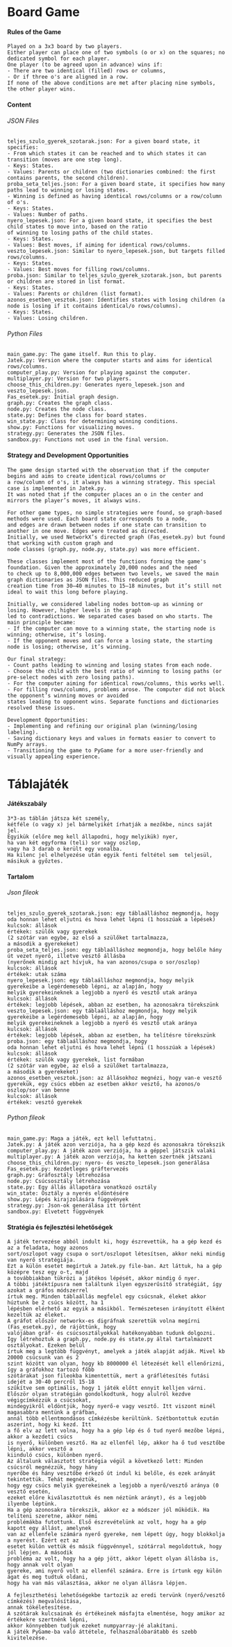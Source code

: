 # Board Game
#### Rules of the Game
    Played on a 3x3 board by two players.
    Either player can place one of two symbols (o or x) on the squares; no dedicated symbol for each player.
    One player (to be agreed upon in advance) wins if:
    - There are two identical (filled) rows or columns,
    - Or if three o's are aligned in a row.
    If none of the above conditions are met after placing nine symbols, the other player wins.

#### Content
###### JSON Files
    teljes_szulo_gyerek_szotarak.json: For a given board state, it specifies:
    - From which states it can be reached and to which states it can transition (moves are one step long).
    - Keys: States.
    - Values: Parents or children (two dictionaries combined: the first contains parents, the second children).
    proba_seta_teljes.json: For a given board state, it specifies how many paths lead to winning or losing states.
    - Winning is defined as having identical rows/columns or a row/column of o's.
    - Keys: States.
    - Values: Number of paths.
    nyero_lepesek.json: For a given board state, it specifies the best child states to move into, based on the ratio 
    of winning to losing paths of the child states.
    - Keys: States.
    - Values: Best moves, if aiming for identical rows/columns.
    veszto_lepesek.json: Similar to nyero_lepesek.json, but targets filled rows/columns.
    - Keys: States.
    - Values: Best moves for filling rows/columns.
    proba.json: Similar to teljes_szulo_gyerek_szotarak.json, but parents or children are stored in list format.
    - Keys: States.
    - Values: Parents or children (list format).
    azonos_esetben_vesztok.json: Identifies states with losing children (a node is losing if it contains identical/o rows/columns).
    - Keys: States.
    - Values: Losing children.

###### Python Files
    main_game.py: The game itself. Run this to play.
    Jatek.py: Version where the computer starts and aims for identical rows/columns.
    computer_play.py: Version for playing against the computer.
    multiplayer.py: Version for two players.
    choose_this_children.py: Generates nyero_lepesek.json and veszto_lepesek.json.
    Fas_esetek.py: Initial graph design.
    graph.py: Creates the graph class.
    node.py: Creates the node class.
    state.py: Defines the class for board states.
    win_state.py: Class for determining winning conditions.
    show.py: Functions for visualizing moves.
    strategy.py: Generates the JSON files.
    sandbox.py: Functions not used in the final version.

#### Strategy and Development Opportunities
    The game design started with the observation that if the computer begins and aims to create identical rows/columns or 
    a row/column of o's, it always has a winning strategy. This special case is implemented in Jatek.py. 
    It was noted that if the computer places an o in the center and mirrors the player’s moves, it always wins.

    For other game types, no simple strategies were found, so graph-based methods were used. Each board state corresponds to a node,
    and edges are drawn between nodes if one state can transition to another in one move. Edges were treated as directed. 
    Initially, we used NetworkX’s directed graph (Fas_esetek.py) but found that working with custom graph and 
    node classes (graph.py, node.py, state.py) was more efficient.

    These classes implement most of the functions forming the game's foundation. Given the approximately 20,000 nodes and the need
    to check up to 8,000,000 edges between two levels, we saved the main graph dictionaries as JSON files. This reduced graph 
    creation time from 30–40 minutes to 15–18 minutes, but it’s still not ideal to wait this long before playing.

    Initially, we considered labeling nodes bottom-up as winning or losing. However, higher levels in the graph 
    led to contradictions. We separated cases based on who starts. The main principle became:
    - If the computer can move to a winning state, the starting node is winning; otherwise, it’s losing.
    - If the opponent moves and can force a losing state, the starting node is losing; otherwise, it’s winning.

    Our final strategy:
    - Count paths leading to winning and losing states from each node.
    - Choose the child with the best ratio of winning to losing paths (or pre-select nodes with zero losing paths).
    - For the computer aiming for identical rows/columns, this works well.
    - For filling rows/columns, problems arose. The computer did not block the opponent’s winning moves or avoided
    states leading to opponent wins. Separate functions and dictionaries resolved these issues.

    Development Opportunities:
    - Implementing and refining our original plan (winning/losing labeling).
    - Saving dictionary keys and values in formats easier to convert to NumPy arrays.
    - Transitioning the game to PyGame for a more user-friendly and visually appealing experience.


# Táblajáték
#### Játékszabály
    3*3-as táblán játsza két személy, 
    kétféle (o vagy x) jel bármelyikét írhatják a mezőkbe, nincs saját jel.
    Egyikük (előre meg kell állapodni, hogy melyikük) nyer,
    ha van két egyforma (teli) sor vagy oszlop,
    vagy ha 3 darab o került egy vonalba. 
    Ha kilenc jel elhelyezése után egyik fenti feltétel sem  teljesül,
    másikuk a győztes.

#### Tartalom
###### Json fileok
    teljes_szulo_gyerek_szotarak.json: egy táblaálláshoz megmondja, hogy 
    oda honnan lehet eljutni és hova lehet lépni (1 hosszúak a lépések)
    kulcsok: állások
    értékek: szülők vagy gyerekek
    (2 szótár van egybe, az első a szülőket tartalmazza,
    a második a gyerekeket)
    proba_seta_teljes.json: egy táblaálláshoz megmondja, hogy belőle hány
    út vezet nyerő, illetve vesztő állásba 
    (nyerőnek mindig azt hívjuk, ha van azonos/csupa o sor/oszlop)
    kulcsok: állások
    értékek: utak száma
    nyero_lepesek.json: egy táblaálláshoz megmondja, hogy melyik 
    gyerekeibe a legérdemesebb lépni, az alapján, hogy 
    melyik gyerekeineknek a legjobb a nyerő és vesztő utak aránya
    kulcsok: állások
    értékek: legjobb lépések, abban az esetben, ha azonosakra törekszünk
    veszto_lepesek.json: egy táblaálláshoz megmondja, hogy melyik 
    gyerekeibe a legérdemesebb lépni, az alapján, hogy 
    melyik gyerekeineknek a legjobb a nyerő és vesztő utak aránya
    kulcsok: állások
    értékek: legjobb lépések, abban az esetben, ha telítésre törekszünk
    proba.json: egy táblaálláshoz megmondja, hogy 
    oda honnan lehet eljutni és hova lehet lépni (1 hosszúak a lépések)
    kulcsok: állások
    értékek: szülők vagy gyerekek, list formában
    (2 szótár van egybe, az első a szülőket tartalmazza,
    a második a gyerekeket)
    azonos_esetben_vesztok.json: az állásokhoz megnézi, hogy van-e vesztő
    gyerekük, egy csúcs ebben az esetben akkor vesztő, ha azonos/o 
    oszlop/sor van benne
    kulcsok: állások
    értékek: vesztő gyerekek
###### Python fileok
    main_game.py: Maga a játék, ezt kell lefuttatni.
    Jatek.py: A játék azon verziója, ha a gép kezd és azonosakra törekszik
    computer_play.py: A játék azon verziója, ha a géppel játszik valaki
    multiplayer.py: A játék azon verziója, ha ketten szertnék játszani
    choose_this_children.py: nyero- és veszto_lepesek.json generálása
    Fas_esetek.py: Kezdetleges gráftervezés
    graph.py: Gráfosztály létrehozása
    node.py: Csúcsosztály létrehozása
    state.py: Egy állás állapotára vonatkozó osztály
    win_state: Osztály a nyerés eldöntésére
    show.py: Lépés kirajzolására függvények
    strategy.py: Json-ok generálása itt történt
    sandbox.py: Elvetett függvények


#### Stratégia és fejlesztési lehetőségek

    A játék tervezése abból indult ki, hogy észrevettük, ha a gép kezd és az a feladata, hogy azonos
    sort/oszlopot vagy csupa o sort/oszlopot létesítsen, akkor neki mindig van nyerő stratégiája.
    Ezt a külön esetet megírtuk a Jatek.py file-ban. Azt láttuk, ha a gép középre tesz egy o-t, majd 
    a továbbiakban tükrözi a játékos lépését, akkor mindig ő nyer.
    A többi játéktípusra nem találtunk ilyen egyszerűsítő stratégiát, így azokat a gráfos módszerrel
    írtuk meg. Minden táblaállás megfelel egy csúcsnak, éleket akkor húztunk be 2 csúcs között, ha 1
    lépésben elérhető az egyik a másikból. Természetesen irányított élként kezeltük az éleket. 
    A gráfot először networkx-es digráfnak szerettük volna megírni (Fas_esetek.py), de rájöttünk, hogy
    valójában gráf- és csúcsosztályokkal hatékonyabban tudunk dolgozni.
    Így létrehoztuk a graph.py, node.py és state.py által tartalmazott osztályokat. Ezeken belül
    írtuk meg a legtöbb függvényt, amelyek a játék alapját adják. Mivel kb 20000 csúcsunk van és 2 
    szint között van olyan, hogy kb 8000000 él létezését kell ellenőrizni, így a gráfokhoz tartozó főbb 
    szótárakat json fileokba kimentettük, mert a gráflétesítés futási idejét a 30-40 percről 15-18
    szűkítve sem optimális, hogy 1 játék előtt ennyit kelljen várni.
    Először olyan stratégián gondolkodtunk, hogy alulról kezdve végigcímkézzük a csúcsokat,
    mindegyikről eldöntjük, hogy nyerő-e vagy vesztő. Itt viszont minél magasabbra mentünk a gráfban,
    annál több ellentmondásos címkézésbe kerültünk. Szétbontottuk ezután aszerint, hogy ki kezd. Itt 
    a fő elv az lett volna, hogy ha a gép lép és ő tud nyerő mezőbe lépni, akkor a kezdeti csúcs 
    is nyerő, különben vesztő. Ha az ellenfél lép, akkor ha ő tud vesztőbe lépni, akkor vesztő a 
    kiinduló csúcs, különben nyerő.
    Az általunk választott stratégia végül a következő lett: Minden csúcsról megnézzük, hogy hány
    nyerőbe és hány vesztőbe érkező út indul ki belőle, és ezek arányát tekintettük. Tehát megnéztük,
    hogy egy csúcs melyik gyerekeinek a legjobb a nyerő/vesztő aránya (0 vesztő esetén,
    ezeket előre kiválasztottuk és nem néztünk arányt), és a legjobb ilyenbe léptünk.
    Ha a gép azonosakra törekszik, akkor ez a módszer jól működik. Ha telíteni szeretne, akkor némi
    problémákba futottunk. Első észrevételünk az volt, hogy ha a gép kapott egy állást, amelynek
    van az ellenfele számára nyerő gyereke, nem lépett úgy, hogy blokkolja a nyerést. Ezért ezt az
    esetet külön vettük és másik függvénnyel, szótárral megoldottuk, hogy jól lépjen. A második 
    probléma az volt, hogy ha a gép jött, akkor lépett olyan állásba is, hogy annak volt olyan 
    gyereke, ami nyerő volt az ellenfél számára. Erre is írtunk egy külön ágat és meg tudtuk oldani,
    hogy ha van más választása, akkor ne olyan állásra lépjen.
    
    A fejleszthetési lehetőségekbe tartozik az eredi tervünk (nyerő/vesztő címkézés) megvalósítása, 
    annak tökéletesítése.
    A szótárak kulcsainak és értékeinek másfajta elmentése, hogy amikor az értékekre szertnénk lépni,
    akkor könnyebben tudjuk ezeket numpyarray-jé alakítani.
    A játék PyGame-ba való áttétele, felhasználóbarátabb és szebb kivitelezése.
    
